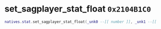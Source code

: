 # set_sagplayer_stat_float `0x2104B1C0`

```lua
natives.stat.set_sagplayer_stat_float(_unk0 --[[ number ]], _unk1 --[[ number ]])
```